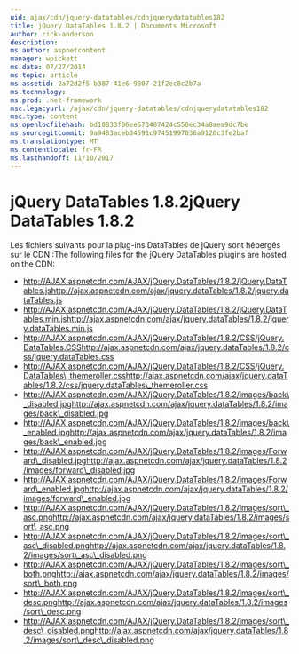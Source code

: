 ```yaml
---
uid: ajax/cdn/jquery-datatables/cdnjquerydatatables182
title: jQuery DataTables 1.8.2 | Documents Microsoft
author: rick-anderson
description: 
ms.author: aspnetcontent
manager: wpickett
ms.date: 07/27/2014
ms.topic: article
ms.assetid: 2a72d2f5-b387-41e6-9807-21f2ec8c2b7a
ms.technology: 
ms.prod: .net-framework
msc.legacyurl: /ajax/cdn/jquery-datatables/cdnjquerydatatables182
msc.type: content
ms.openlocfilehash: bd10833f06ee673487424c550ec34a8aea9dc7be
ms.sourcegitcommit: 9a9483aceb34591c97451997036a9120c3fe2baf
ms.translationtype: MT
ms.contentlocale: fr-FR
ms.lasthandoff: 11/10/2017
---
```

<a name="jquery-datatables-182"></a><span data-ttu-id="45113-102">jQuery DataTables 1.8.2</span><span class="sxs-lookup"><span data-stu-id="45113-102">jQuery DataTables 1.8.2</span></span>
====================
<span data-ttu-id="45113-103">Les fichiers suivants pour la plug-ins DataTables de jQuery sont hébergés sur le CDN :</span><span class="sxs-lookup"><span data-stu-id="45113-103">The following files for the jQuery DataTables plugins are hosted on the CDN:</span></span>

- <span data-ttu-id="45113-104">http://AJAX.aspnetcdn.com/AJAX/jQuery.DataTables/1.8.2/jQuery.DataTables.js</span><span class="sxs-lookup"><span data-stu-id="45113-104">http://ajax.aspnetcdn.com/ajax/jquery.dataTables/1.8.2/jquery.dataTables.js</span></span>
- <span data-ttu-id="45113-105">http://AJAX.aspnetcdn.com/AJAX/jQuery.DataTables/1.8.2/jQuery.DataTables.min.js</span><span class="sxs-lookup"><span data-stu-id="45113-105">http://ajax.aspnetcdn.com/ajax/jquery.dataTables/1.8.2/jquery.dataTables.min.js</span></span>
- <span data-ttu-id="45113-106">http://AJAX.aspnetcdn.com/AJAX/jQuery.DataTables/1.8.2/CSS/jQuery.DataTables.CSS</span><span class="sxs-lookup"><span data-stu-id="45113-106">http://ajax.aspnetcdn.com/ajax/jquery.dataTables/1.8.2/css/jquery.dataTables.css</span></span>
- <span data-ttu-id="45113-107">http://AJAX.aspnetcdn.com/AJAX/jQuery.DataTables/1.8.2/CSS/jQuery.DataTables\_themeroller.css</span><span class="sxs-lookup"><span data-stu-id="45113-107">http://ajax.aspnetcdn.com/ajax/jquery.dataTables/1.8.2/css/jquery.dataTables\_themeroller.css</span></span>
- <span data-ttu-id="45113-108">http://AJAX.aspnetcdn.com/AJAX/jQuery.DataTables/1.8.2/images/back\_disabled.jpg</span><span class="sxs-lookup"><span data-stu-id="45113-108">http://ajax.aspnetcdn.com/ajax/jquery.dataTables/1.8.2/images/back\_disabled.jpg</span></span>
- <span data-ttu-id="45113-109">http://AJAX.aspnetcdn.com/AJAX/jQuery.DataTables/1.8.2/images/back\_enabled.jpg</span><span class="sxs-lookup"><span data-stu-id="45113-109">http://ajax.aspnetcdn.com/ajax/jquery.dataTables/1.8.2/images/back\_enabled.jpg</span></span>
- <span data-ttu-id="45113-110">http://AJAX.aspnetcdn.com/AJAX/jQuery.DataTables/1.8.2/images/Forward\_disabled.jpg</span><span class="sxs-lookup"><span data-stu-id="45113-110">http://ajax.aspnetcdn.com/ajax/jquery.dataTables/1.8.2/images/forward\_disabled.jpg</span></span>
- <span data-ttu-id="45113-111">http://AJAX.aspnetcdn.com/AJAX/jQuery.DataTables/1.8.2/images/Forward\_enabled.jpg</span><span class="sxs-lookup"><span data-stu-id="45113-111">http://ajax.aspnetcdn.com/ajax/jquery.dataTables/1.8.2/images/forward\_enabled.jpg</span></span>
- <span data-ttu-id="45113-112">http://AJAX.aspnetcdn.com/AJAX/jQuery.DataTables/1.8.2/images/sort\_asc.png</span><span class="sxs-lookup"><span data-stu-id="45113-112">http://ajax.aspnetcdn.com/ajax/jquery.dataTables/1.8.2/images/sort\_asc.png</span></span>
- <span data-ttu-id="45113-113">http://AJAX.aspnetcdn.com/AJAX/jQuery.DataTables/1.8.2/images/sort\_asc\_disabled.png</span><span class="sxs-lookup"><span data-stu-id="45113-113">http://ajax.aspnetcdn.com/ajax/jquery.dataTables/1.8.2/images/sort\_asc\_disabled.png</span></span>
- <span data-ttu-id="45113-114">http://AJAX.aspnetcdn.com/AJAX/jQuery.DataTables/1.8.2/images/sort\_both.png</span><span class="sxs-lookup"><span data-stu-id="45113-114">http://ajax.aspnetcdn.com/ajax/jquery.dataTables/1.8.2/images/sort\_both.png</span></span>
- <span data-ttu-id="45113-115">http://AJAX.aspnetcdn.com/AJAX/jQuery.DataTables/1.8.2/images/sort\_desc.png</span><span class="sxs-lookup"><span data-stu-id="45113-115">http://ajax.aspnetcdn.com/ajax/jquery.dataTables/1.8.2/images/sort\_desc.png</span></span>
- <span data-ttu-id="45113-116">http://AJAX.aspnetcdn.com/AJAX/jQuery.DataTables/1.8.2/images/sort\_desc\_disabled.png</span><span class="sxs-lookup"><span data-stu-id="45113-116">http://ajax.aspnetcdn.com/ajax/jquery.dataTables/1.8.2/images/sort\_desc\_disabled.png</span></span>
